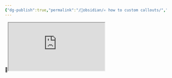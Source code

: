 ```yaml
---
{"dg-publish":true,"permalink":"/🔮obsidian/✍ how to custom callouts/","tags":["obsidian","meta","cheat"]}
---
```




🔗<iframe src="https://help.obsidian.md/Editing+and+formatting/Callouts#Customize+callouts"></iframe>
